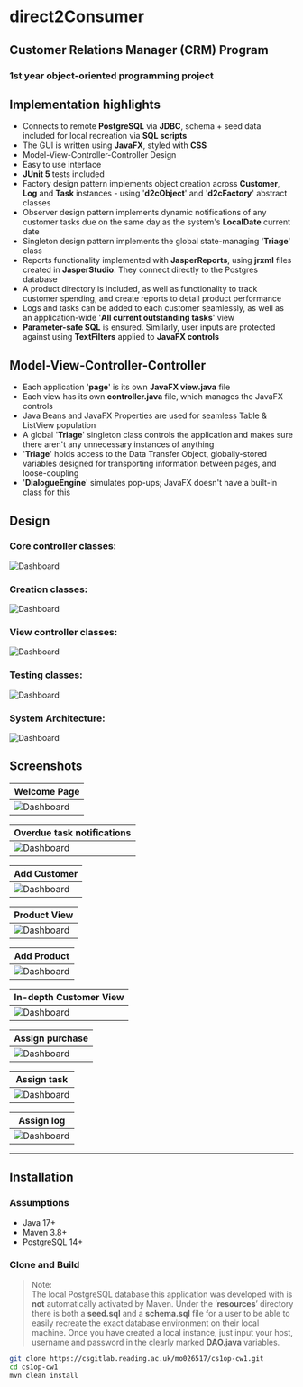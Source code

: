 # direct2Consumer

## Customer Relations Manager (CRM) Program
### 1st year object-oriented programming project


## Implementation highlights

* Connects to remote **PostgreSQL** via **JDBC**, schema + seed data included for local recreation via **SQL scripts**
* The GUI is written using **JavaFX**, styled with **CSS**
* Model-View-Controller-Controller Design
* Easy to use interface
* **JUnit 5** tests included
* Factory design pattern implements object creation across **Customer**, **Log** and **Task** instances - using '**d2cObject**' and '**d2cFactory**' abstract classes
* Observer design pattern implements dynamic notifications of any customer tasks due on the same day as the system's **LocalDate** current date
* Singleton design pattern implements the global state-managing '**Triage**' class 
* Reports functionality implemented with **JasperReports**, using **jrxml** files created in **JasperStudio**. They connect directly to the Postgres database
* A product directory is included, as well as functionality to track customer spending, and create reports to detail product performance
* Logs and tasks can be added to each customer seamlessly, as well as an application-wide '**All current outstanding tasks**' view
* **Parameter-safe SQL** is ensured. Similarly, user inputs are protected against using **TextFilters** applied to **JavaFX controls**

## Model-View-Controller-Controller

* Each application '**page**' is its own **JavaFX view.java** file
* Each view has its own **controller.java** file, which manages the JavaFX controls
* Java Beans and JavaFX Properties are used for seamless Table & ListView population
* A global '**Triage**' singleton class controls the application and makes sure there aren't any unnecessary instances of anything
* '**Triage**' holds access to the Data Transfer Object, globally-stored variables designed for transporting information between pages, and loose-coupling
* '**DialogueEngine**' simulates pop-ups; JavaFX doesn't have a built-in class for this 

## Design 
### Core controller classes:
![Dashboard](screenshots/triage.png)
### Creation classes:
![Dashboard](screenshots/creation.png)
### View controller classes:
![Dashboard](screenshots/controller.png)
### Testing classes:
![Dashboard](screenshots/test.png)
### System Architecture:
![Dashboard](screenshots/system.png)



## Screenshots

| Welcome Page                          |
|---------------------------------------|
| ![Dashboard](screenshots/welcome.png) |

| Overdue task notifications                  |
|---------------------------------------------|
| ![Dashboard](screenshots/notifications.png) |


| Add Customer                      |
|-----------------------------------|
| ![Dashboard](screenshots/add.png) |

| Product View                           |
|----------------------------------------|
| ![Dashboard](screenshots/products.png) |

| Add Product                              |
|------------------------------------------|
| ![Dashboard](screenshots/addproduct.png) |

| In-depth Customer View                 |
|----------------------------------------|
| ![Dashboard](screenshots/customer.png) |

| Assign purchase                           |
|-------------------------------------------|
| ![Dashboard](screenshots/addpurchase.png) |

| Assign task                          |
|--------------------------------------|
| ![Dashboard](screenshots/addlog.png) |

| Assign log                            |
|---------------------------------------|
| ![Dashboard](screenshots/addtask.png) |



---


## Installation

### Assumptions
- Java 17+
- Maven 3.8+
- PostgreSQL 14+

### Clone and Build
> Note:  
> The local PostgreSQL database this application was developed with is **not** automatically activated by Maven. Under the ‘**resources**’ directory there is both a **seed.sql** and a **schema.sql** file for a user to be able to easily recreate the exact database environment on their local machine. Once you have created a local instance, just input your host, username and password in the clearly marked **DAO.java** variables.

```bash
git clone https://csgitlab.reading.ac.uk/mo026517/cs1op-cw1.git
cd cs1op-cw1
mvn clean install
